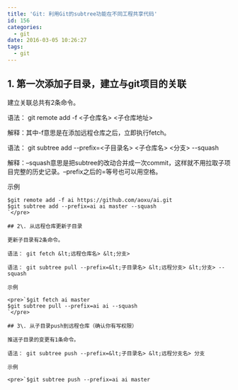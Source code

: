 ```yaml
---
title: 'Git: 利用Git的subtree功能在不同工程共享代码'
id: 156
categories:
  - git
date: 2016-03-05 10:26:27
tags:
  - git
---
```


## 1\. 第一次添加子目录，建立与git项目的关联

建立关联总共有2条命令。

语法： git remote add -f &lt;子仓库名> &lt;子仓库地址>

解释：其中-f意思是在添加远程仓库之后，立即执行fetch。

语法： git subtree add --prefix=&lt;子目录名> &lt;子仓库名> &lt;分支> --squash

解释：–squash意思是把subtree的改动合并成一次commit，这样就不用拉取子项目完整的历史记录。–prefix之后的=等号也可以用空格。

示例

    $git remote add -f ai https://github.com/aoxu/ai.git  
    $git subtree add --prefix=ai ai master --squash
    `</pre>

    ## 2\. 从远程仓库更新子目录

    更新子目录有2条命令。

    语法： git fetch &lt;远程仓库名> &lt;分支>

    语法： git subtree pull --prefix=&lt;子目录名> &lt;远程分支> &lt;分支> --squash

    示例

    <pre>`$git fetch ai master  
    $git subtree pull --prefix=ai ai --squash
    `</pre>

    ## 3\. 从子目录push到远程仓库（确认你有写权限）

    推送子目录的变更有1条命令。

    语法： git subtree push --prefix=&lt;子目录名> &lt;远程分支名> 分支

    示例

    <pre>`$git subtree push --prefix=ai ai master
    

